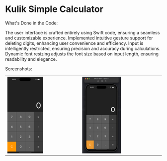 # Kulik Simple Calculator

What's Done in the Code:

The user interface is crafted entirely using Swift code, ensuring a seamless and customizable experience.
Implemented intuitive gesture support for deleting digits, enhancing user convenience and efficiency.
Input is intelligently restricted, ensuring precision and accuracy during calculations.
Dynamic font resizing adjusts the font size based on input length, ensuring readability and elegance.

Screenshots:
<table>
  <tr>
    <td><img src="https://github.com/kulikmark/KulikSimpleCalculator/blob/main/KulikSimpleCalculator_1.png" alt="Image 1" style="width: 50%; height: auto;"></td>
    <td><img src="https://github.com/kulikmark/KulikSimpleCalculator/blob/main/KulikSimpleCalculator_2.png" alt="Image 2" style="width: 50%; height: auto;"></td>
  </tr>
</table>




